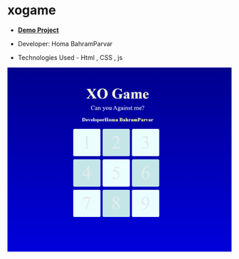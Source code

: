 # xogame

- **[Demo Project](https://humayb.github.io/xogame/)**

- Developer: Homa BahramParvar
- Technologies Used - Html , CSS , js


![Xo game ](https://github.com/Humayb/xogame/blob/main/xogame.png)
